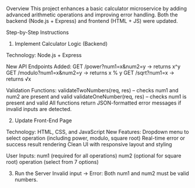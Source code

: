 Overview
This project enhances a basic calculator microservice by adding advanced arithmetic operations and improving error handling. Both the backend (Node.js + Express) and frontend (HTML + JS) were updated.

Step-by-Step Instructions
1. Implement Calculator Logic (Backend)

Technology: Node.js + Express

New API Endpoints Added:
GET /power?num1=x&num2=y → returns x^y
GET /modulo?num1=x&num2=y → returns x % y
GET /sqrt?num1=x → returns √x

Validation Functions:
validateTwoNumbers(req, res) – checks num1 and num2 are present and valid
validateOneNumber(req, res) – checks num1 is present and valid
All functions return JSON-formatted error messages if invalid inputs are detected.

2. Update Front-End Page

Technology: HTML, CSS, and JavaScript
New Features:
Dropdown menu to select operation (including power, modulo, square root)
Real-time error or success result rendering
Clean UI with responsive layout and styling

User Inputs:
num1 (required for all operations)
num2 (optional for square root)
operation (select from 7 options)

3. Run the Server
 Invalid input → Error: Both num1 and num2 must be valid numbers.
